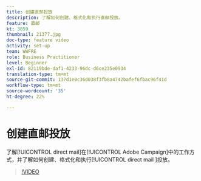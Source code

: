```yaml
---
title: 创建直邮投放
description: 了解如何创建、格式化和执行直邮投放。
feature: 直邮
kt: 3859
thumbnail: 21377.jpg
doc-type: feature video
activity: set-up
team: WWFRE
role: Business Practitioner
level: Beginner
exl-id: 82119bde-daf1-4233-96dc-d6ce235e0934
translation-type: tm+mt
source-git-commit: 137d1e0c36d038f3fb8a4742bafef6fbac96f41d
workflow-type: tm+mt
source-wordcount: '35'
ht-degree: 22%

---
```


# 创建直邮投放

了解[!UICONTROL direct mail]在[!UICONTROL Adobe Campaign]中的工作方式，并了解如何创建、格式化和执行[!UICONTROL direct mail ]投放。

>[!VIDEO](https://video.tv.adobe.com/v/21377?quality=12)
